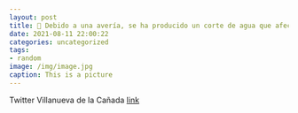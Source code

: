 ```yaml
---
layout: post
title: 📢 Debido a una avería, se ha producido un corte de agua que afecta a la C/ Eras de Móstoles. Se espera restablecer el suministro...
date: 2021-08-11 22:00:22
categories: uncategorized
tags:
- random
image: /img/image.jpg
caption: This is a picture
---
```

Twitter Villanueva de la Cañada [link](https://twitter.com/AytoVDLCanada/status/1425367192640659458)

